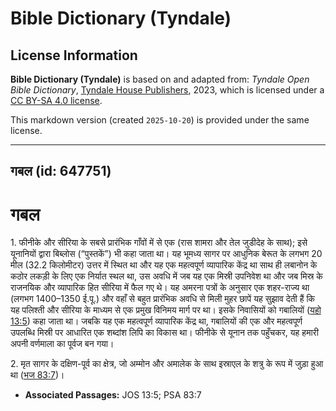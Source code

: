# Bible Dictionary (Tyndale)

## License Information

**Bible Dictionary (Tyndale)** is based on and adapted from: _Tyndale Open Bible Dictionary_, [Tyndale House Publishers](https://tyndaleopenresources.com/), 2023, which is licensed under a [CC BY-SA 4.0 license](https://creativecommons.org/licenses/by-sa/4.0/legalcode.en).

This markdown version (created `2025-10-20`) is provided under the same license.



--------------------------------

## गबल (id: 647751)

गबल
===

1\. फीनीके और सीरिया के सबसे प्रारंभिक गाँवों में से एक (रास शामरा और तेल जुडीदेह के साथ); इसे यूनानियों द्वारा बिब्लोस (“पुस्तकें”) भी कहा जाता था। यह भूमध्य सागर पर आधुनिक बेरूत के लगभग 20 मील (32\.2 किलोमीटर) उत्तर में स्थित था और यह एक महत्वपूर्ण व्यापारिक केंद्र था साथ ही लबानोन के कठोर लकड़ी के लिए एक निर्यात स्थल था, उस अवधि में जब यह एक मिस्री उपनिवेश था और जब मिस्र के राजनयिक और व्यापारिक हित सीरिया में फैल गए थे। यह अमरना पत्रों के अनुसार एक शहर\-राज्य था (लगभग 1400–1350 ई.पू.) और वहाँ से बहुत प्रारंभिक अवधि से मिली मुहर छापें यह सुझाव देती हैं कि यह पलिश्ती और सीरिया के माध्यम से एक प्रमुख विनिमय मार्ग पर था। इसके निवासियों को गबालियों ([यहो 13:5](https://ref.ly/Josh13:5)) कहा जाता था। जबकि यह एक महत्वपूर्ण व्यापारिक केंद्र था, गबालियों की एक और महत्वपूर्ण उपलब्धि मिस्री पर आधारित एक शब्दांश लिपि का विकास था। फीनीके से यूनान तक पहुँचकर, यह हमारी अपनी वर्णमाला का पूर्वज बन गया।

2\. मृत सागर के दक्षिण\-पूर्व का क्षेत्र, जो अम्मोन और अमालेक के साथ इस्राएल के शत्रु के रूप में जुड़ा हुआ था ([भज 83:7](https://ref.ly/Ps83:7))।

* **Associated Passages:** JOS 13:5; PSA 83:7

